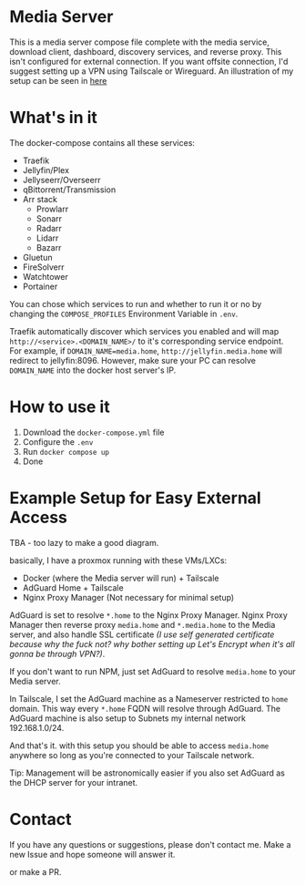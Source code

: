 # Media Server
This is a media server compose file complete with the media service, download client, dashboard, discovery services, and reverse proxy.
This isn't configured for external connection. If you want offsite connection, I'd suggest setting up a VPN using Tailscale or Wireguard. An illustration of my setup can be seen in [here](#example-setup)

# What's in it
The docker-compose contains all these services:
- Traefik
- Jellyfin/Plex
- Jellyseerr/Overseerr
- qBittorrent/Transmission
- Arr stack
    - Prowlarr
    - Sonarr
    - Radarr
    - Lidarr
    - Bazarr
- Gluetun
- FireSolverr
- Watchtower
- Portainer

You can chose which services to run and whether to run it or no by changing the `COMPOSE_PROFILES` Environment Variable in `.env`.

Traefik automatically discover which services you enabled and will map `http://<service>.<DOMAIN_NAME>/` to it's corresponding service endpoint. For example, if `DOMAIN_NAME=media.home`, `http://jellyfin.media.home` will redirect to jellyfin:8096. However, make sure your PC can resolve `DOMAIN_NAME` into the docker host server's IP. 

# How to use it
1. Download the `docker-compose.yml` file
2. Configure the `.env`
3. Run `docker compose up`
4. Done

# Example Setup for Easy External Access
TBA - too lazy to make a good diagram.

basically, I have a proxmox running with these VMs/LXCs:
- Docker (where the Media server will run) + Tailscale
- AdGuard Home + Tailscale
- Nginx Proxy Manager (Not necessary for minimal setup)

AdGuard is set to resolve `*.home` to the Nginx Proxy Manager. Nginx Proxy Manager then reverse proxy `media.home` and `*.media.home` to the Media server, and also handle SSL certificate _(I use self generated certificate because why the fuck not? why bother setting up Let's Encrypt when it's all gonna be through VPN?)_.

If you don't want to run NPM, just set AdGuard to resolve `media.home` to your Media server.

In Tailscale, I set the AdGuard machine as a Nameserver restricted to `home` domain. This way every `*.home` FQDN will resolve through AdGuard. The AdGuard machine is also setup to Subnets my internal network 192.168.1.0/24.

And that's it. with this setup you should be able to access `media.home` anywhere so long as you're connected to your Tailscale network.

Tip: Management will be astronomically easier if you also set AdGuard as the DHCP server for your intranet.
# Contact
If you have any questions or suggestions, please don't contact me. Make a new Issue and hope someone will answer it.

or make a PR.